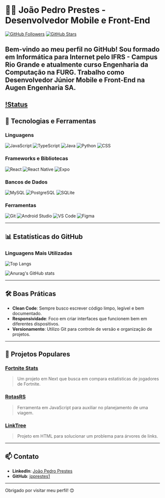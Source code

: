 # 👨‍💻 João Pedro Prestes - Desenvolvedor Mobile e Front-End
[![GitHub Followers](https://img.shields.io/github/followers/jpprestes1?style=social)](https://github.com/jpprestes1)
[![GitHub Stars](https://img.shields.io/github/stars/jpprestes1?style=social)](https://github.com/jpprestes1)

Bem-vindo ao meu perfil no GitHub! Sou formado em **Informática para Internet** pelo IFRS - Campus Rio Grande e atualmente curso **Engenharia da Computação** na FURG. Trabalho como **Desenvolvedor Júnior Mobile e Front-End** na **Augen Engenharia SA**.
---
[!Status](./profile-3d-contrib/profile-night-green.svg)
---

## 🚀 Tecnologias e Ferramentas

### Linguagens
![JavaScript](https://img.shields.io/badge/JavaScript-F7DF1E?style=for-the-badge&logo=javascript&logoColor=black)
![TypeScript](https://img.shields.io/badge/TypeScript-007ACC?style=for-the-badge&logo=typescript&logoColor=white)
![Java](https://img.shields.io/badge/Java-007396?style=for-the-badge&logo=java&logoColor=white)
![Python](https://img.shields.io/badge/Python-3776AB?style=for-the-badge&logo=python&logoColor=white)
![CSS](https://img.shields.io/badge/CSS-1572B6?style=for-the-badge&logo=css3&logoColor=white)

### Frameworks e Bibliotecas
![React](https://img.shields.io/badge/React-61DAFB?style=for-the-badge&logo=react&logoColor=black)
![React Native](https://img.shields.io/badge/React_Native-61DAFB?style=for-the-badge&logo=react&logoColor=black)
![Expo](https://img.shields.io/badge/Expo-000020?style=for-the-badge&logo=expo&logoColor=white)

### Bancos de Dados
![MySQL](https://img.shields.io/badge/MySQL-4479A1?style=for-the-badge&logo=mysql&logoColor=white)
![PostgreSQL](https://img.shields.io/badge/PostgreSQL-336791?style=for-the-badge&logo=postgresql&logoColor=white)
![SQLite](https://img.shields.io/badge/SQLite-003B57?style=for-the-badge&logo=sqlite&logoColor=white)

### Ferramentas
![Git](https://img.shields.io/badge/Git-F05032?style=for-the-badge&logo=git&logoColor=white)
![Android Studio](https://img.shields.io/badge/Android_Studio-3DDC84?style=for-the-badge&logo=android-studio&logoColor=white)
![VS Code](https://img.shields.io/badge/VS_Code-0078D4?style=for-the-badge&logo=visual-studio-code&logoColor=white)
![Figma](https://img.shields.io/badge/Figma-F24E1E?style=for-the-badge&logo=figma&logoColor=white)

---

## 📊 Estatísticas do GitHub

### Linguagens Mais Utilizadas
![Top Langs](https://github-readme-stats.vercel.app/api/top-langs/?username=jpprestes1&layout=compact&theme=great-gatsby)

![Anurag's GitHub stats](https://github-readme-stats.vercel.app/api?username=jpprestes1&show_icons=true&theme=great-gatsby)

---

## 🛠️ Boas Práticas

- **Clean Code**: Sempre busco escrever código limpo, legível e bem documentado.
- **Responsividade**: Foco em criar interfaces que funcionem bem em diferentes dispositivos.
- **Versionamento**: Utilizo Git para controle de versão e organização de projetos.

---

## 🌱 Projetos Populares

### [Fortnite Stats](https://github.com/jpprestes1/projetonext)
> Um projeto em Next que busca em compara estatísticas de jogadores de Fortnite.

### [RotasRS](https://github.com/jpprestes1/RotasRS)
> Ferramenta em JavaScript para auxiliar no planejamento de uma viagem.

### [LinkTree](https://github.com/jpprestes1/lidesut)
> Projeto em HTML para solucionar um problema para árvores de links.


---

## 📫 Contato

- **LinkedIn**: [João Pedro Prestes](https://www.linkedin.com/in/jpprestes1/)
- **GitHub**: [jpprestes1](https://github.com/jpprestes1)

---

Obrigado por visitar meu perfil! 😊
